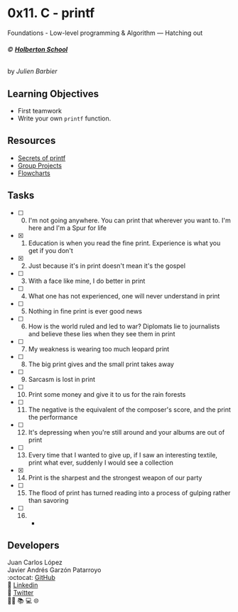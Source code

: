 # 0x11. C - printf
Foundations - Low-level programming & Algorithm ― Hatching out

###### :copyright: **[Holberton School](https://www.holbertonschool.com/)**
by _Julien Barbier_

## Learning Objectives
* First teamwork
* Write your own ```printf``` function.

## Resources
* [Secrets of printf](https://www.cypress.com/file/54761/download)
* [Group Projects](https://intranet.hbtn.io/concepts/111)
* [Flowcharts](https://intranet.hbtn.io/concepts/130)

## Tasks
* [ ] 0. I'm not going anywhere. You can print that wherever you want to. I'm here and I'm a Spur for life
* [x] 1. Education is when you read the fine print. Experience is what you get if you don't
* [x] 2. Just because it's in print doesn't mean it's the gospel
* [ ] 3. With a face like mine, I do better in print
* [ ] 4. What one has not experienced, one will never understand in print
* [ ] 5. Nothing in fine print is ever good news
* [ ] 6. How is the world ruled and led to war? Diplomats lie to journalists and believe these lies when they see them in print
* [ ] 7. My weakness is wearing too much leopard print
* [ ] 8. The big print gives and the small print takes away
* [ ] 9. Sarcasm is lost in print
* [ ] 10. Print some money and give it to us for the rain forests
* [ ] 11. The negative is the equivalent of the composer's score, and the print the performance
* [ ] 12. It's depressing when you're still around and your albums are out of print
* [ ] 13. Every time that I wanted to give up, if I saw an interesting textile, print what ever, suddenly I would see a collection
* [x] 14. Print is the sharpest and the strongest weapon of our party
* [ ] 15. The flood of print has turned reading into a process of gulping rather than savoring
* [ ] 16. *

## Developers
Juan Carlos López  
Javier Andrés Garzón Patarroyo  
:octocat: [GitHub](https://github.com/javierandresgp/)  
:link: [Linkedin](https://www.linkedin.com/in/javierandresgp/)  
:link: [Twitter](https://twitter.com/javierandresgp0)  
:man_technologist: :books: :computer: :globe_with_meridians:
